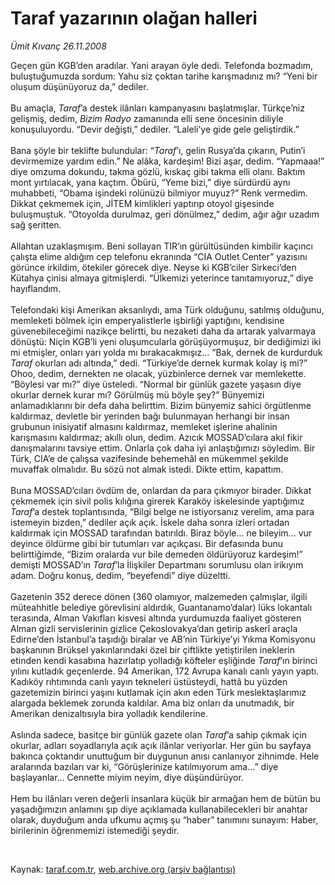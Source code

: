 # Taraf yazarının olağan halleri

*Ümit Kıvanç 26.11.2008*

<div class="taraf_structure_2col_1zq">
<div class="margen_n">



 <p>Geçen gün KGB’den aradılar. Yani arayan öyle dedi. Telefonda bozmadım, buluştuğumuzda sordum: Yahu siz çoktan tarihe karışmadınız mı? “Yeni bir oluşum düşünüyoruz da,” dediler. <br/><br/>Bu amaçla, <i>Taraf</i>’a destek ilânları kampanyasını başlatmışlar. Türkçe’niz gelişmiş, dedim, <i>Bizim Radyo </i>zamanında elli sene öncesinin diliyle konuşuluyordu. “Devir değişti,” dediler. “Laleli’ye gide gele geliştirdik.” <br/><br/>Bana şöyle bir teklifte bulundular: “<i>Taraf</i>’ı, gelin Rusya’da çıkarın, Putin’i devirmemize yardım edin.” Ne alâka, kardeşim! Bizi aşar, dedim. “Yapmaaa!” diye omzuma dokundu, takma gözlü, kıskaç gibi takma elli olanı. Baktım mont yırtılacak, yana kaçtım. Öbürü, “Yeme bizi,” diye sürdürdü aynı muhabbeti, “Obama işindeki rolünüzü bilmiyor muyuz?” Renk vermedim. Dikkat çekmemek için, JİTEM kimlikleri yaptırıp otoyol gişesinde buluşmuştuk. “Otoyolda durulmaz, geri dönülmez,” dedim, ağır ağır uzadım sağ şeritten. <br/><br/>Allahtan uzaklaşmışım. Beni sollayan TIR’ın gürültüsünden kimbilir kaçıncı çalışta elime aldığım cep telefonu ekranında “CIA Outlet Center” yazısını görünce irkildim, ötekiler görecek diye. Neyse ki KGB’ciler Sirkeci’den Kütahya çinisi almaya gitmişlerdi. “Ülkemizi yeterince tanıtamıyoruz,” diye hayıflandım. <br/><br/>Telefondaki kişi Amerikan aksanlıydı, ama Türk olduğunu, satılmış olduğunu, memleketi bölmek için emperyalistlerle işbirliği yaptığını, kendisine güvenebileceğimi nazikçe belirtti, bu nezaketi daha da artarak yalvarmaya dönüştü: Niçin KGB’li yeni oluşumcularla görüşüyormuşuz, bir dediğimizi iki mi etmişler, onları yarı yolda mı bırakacakmışız... “Bak, dernek de kurdurduk <i>Taraf </i>okurları adı altında,” dedi. “Türkiye’de dernek kurmak kolay iş mi?” Ohoo, dedim, dernekten ne olacak, yüzbinlerce dernek var memlekette. “Böylesi var mı?” diye üsteledi. “Normal bir günlük gazete yaşasın diye okurlar dernek kurar mı? Görülmüş mü böyle şey?” Bünyemizi anlamadıklarını bir defa daha belirttim. Bizim bünyemiz sahici örgütlenme kaldırmaz, devletle bir yerinden bağı bulunmayan herhangi bir insan grubunun inisiyatif almasını kaldırmaz, memleket işlerine ahalinin karışmasını kaldırmaz; akıllı olun, dedim. Azıcık MOSSAD’cılara akıl fikir danışmalarını tavsiye ettim. Onlarla çok daha iyi anlaştığımızı söyledim. Bir Türk, CIA’e de çalışsa vazifesinde behemehâl en mükemmel şekilde muvaffak olmalıdır. Bu sözü not almak istedi. Dikte ettim, kapattım. <br/><br/>Buna MOSSAD’cıları övdüm de, onlardan da para çıkmıyor birader. Dikkat çekmemek için sivil polis kılığına girerek Karaköy iskelesinde yaptığımız <i>Taraf</i>’a destek toplantısında, “Bilgi belge ne istiyorsanız verelim, ama para istemeyin bizden,” dediler açık açık. İskele daha sonra izleri ortadan kaldırmak için MOSSAD tarafından batırıldı. Biraz böyle... ne bileyim... vur deyince öldürme gibi bir tutumları var açıkçası. Bir defasında bunu belirttiğimde, “Bizim oralarda vur bile demeden öldürüyoruz kardeşim!” demişti MOSSAD’ın <i>Taraf</i>’la İlişkiler Departmanı sorumlusu olan irikıyım adam. Doğru konuş, dedim, “beyefendi” diye düzeltti. <br/><br/>Gazetenin 352 derece dönen (360 olamıyor, malzemeden çalmışlar, ilgili müteahhitle belediye görevlisini aldırdık, Guantanamo’dalar) lüks lokantalı terasında, Alman Vakıfları kisvesi altında yurdumuzda faaliyet gösteren Alman gizli servislerinin gizlice Çekoslovakya’dan getirip askerî araçla Edirne’den İstanbul’a taşıdığı biralar ve AB’nin Türkiye’yi Yıkma Komisyonu başkanının Brüksel yakınlarındaki özel bir çiftlikte yetiştirilen ineklerin etinden kendi kasabına hazırlatıp yolladığı köfteler eşliğinde <i>Taraf</i>’ın birinci yılını kutladık geçenlerde. 94 Amerikan, 172 Avrupa kanalı canlı yayın yaptı. Kadıköy rıhtımında canlı yayın tekneleri üstüsteydi, hattâ bu yüzden gazetemizin birinci yaşını kutlamak için akın eden Türk meslektaşlarımız alargada beklemek zorunda kaldılar. Ama biz onları da unutmadık, bir Amerikan denizaltısıyla bira yolladık kendilerine. <br/><br/>Aslında sadece, basitçe bir günlük gazete olan <i>Taraf</i>’a sahip çıkmak için okurlar, adları soyadlarıyla açık açık ilânlar veriyorlar. Her gün bu sayfaya bakınca çoktandır unuttuğum bir duygunun anısı canlanıyor zihnimde. Hele aralarında bazıları var ki, “Görüşlerinize katılmıyorum ama...” diye başlayanlar... Cennette miyim neyim, diye düşündürüyor. <br/><br/>Hem bu ilânları veren değerli insanlara küçük bir armağan hem de bütün bu yaşadığımızın anlamını şıp diye açıklamada kullanabilecekleri bir anahtar olarak, duyduğum anda ufkumu açmış şu “haber” tanımını sunayım: Haber, birilerinin öğrenmemizi istemediği şeydir.</p>

<br/>


<div id="taraf_not">
</div>

</div>


</div>

Kaynak: [taraf.com.tr](http://www.taraf.com.tr:80/makale/2837.htm), [web.archive.org (arşiv bağlantısı)](http://web.archive.org/web/20081207010035/http://www.taraf.com.tr:80/makale/2837.htm)

